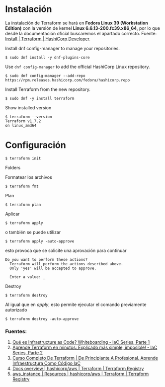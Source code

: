 # Instalación
La instalación de Terraform se hará en **Fedora Linux 39 (Workstation Edition)** con la versión de kernel **Linux 6.6.13-200.fc39.x86_64**, por lo que desde la documentación oficial buscaremos el apartado correcto.
Fuente: [Install | Terraform | HashiCorp Developer](https://developer.hashicorp.com/terraform/install?product_intent=terraform#Linux).



Install dnf config-manager to manage your repositories.
```
$ sudo dnf install -y dnf-plugins-core
```

Use `dnf config-manager` to add the official HashiCorp Linux repository.

```
$ sudo dnf config-manager --add-repo https://rpm.releases.hashicorp.com/fedora/hashicorp.repo
```

Install Terraform from the new repository.

```
$ sudo dnf -y install terraform
```

Show installed version

```
$ terraform --version
Terraform v1.7.2
on linux_amd64
```

# Configuración

```
$ terraform init
```
Folders

Formatear los archivos
```
$ terraform fmt
```

Plan
```
$ terraform plan
```

Aplicar

```
$ terraform apply
```
o también se puede utilizar
```
$ terraform apply -auto-approve
```
esto provoca que se solicite una aprovación para continuar
```
Do you want to perform these actions?
  Terraform will perform the actions described above.
  Only 'yes' will be accepted to approve.

  Enter a value: _
```

Destroy
```
$ terraform destroy
```
Al igual que en *apply*, esto permite ejecutar el comando previamente autorizado
```
$ terraform destroy -auto-approve
```

### Fuentes:
1. [Qué es Infrastructure as Code? Whiteboarding - IaC Series, Parte 1](https://www.youtube.com/watch?v=7IPeCZAZxjM&t=198s)
2. [Aprendé Terraform en minutos: Explicado más simple, imposible! - IaC Series, Parte 2](https://www.youtube.com/watch?v=e8ke3pi1ROI)
3. [Curso Completo De Terraform | De Principiante A Profesional. Aprende Infraestructura Como Código IaC](https://www.youtube.com/watch?v=Z94DYoF5ufg)
4. [Docs overview | hashicorp/aws | Terraform | Terraform Registry](https://registry.terraform.io/providers/hashicorp/aws/latest/docs)
5. [aws_instance | Resources | hashicorp/aws | Terraform | Terraform Registry](https://registry.terraform.io/providers/hashicorp/aws/latest/docs/resources/instance)
